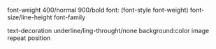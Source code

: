 font-weight  400/normal  900/bold
font: (font-style font-weight) font-size/line-height font-family

text-decoration  underline/ling-throught/none
background:color image repeat position